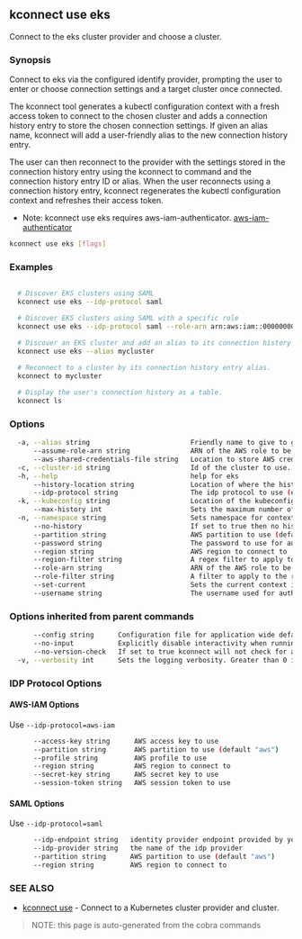 ## kconnect use eks

Connect to the eks cluster provider and choose a cluster.

### Synopsis


Connect to eks via the configured identify provider, prompting the user to enter
or choose connection settings and a target cluster once connected.

The kconnect tool generates a kubectl configuration context with a fresh access
token to connect to the chosen cluster and adds a connection history entry to
store the chosen connection settings.  If given an alias name, kconnect will add
a user-friendly alias to the new connection history entry.

The user can then reconnect to the provider with the settings stored in the
connection history entry using the kconnect to command and the connection history
entry ID or alias.  When the user reconnects using a connection history entry,
kconnect regenerates the kubectl configuration context and refreshes their access
token.

* Note: kconnect use eks requires aws-iam-authenticator.
  [aws-iam-authenticator](https://github.com/kubernetes-sigs/aws-iam-authenticator)


```bash
kconnect use eks [flags]
```

### Examples

```bash

  # Discover EKS clusters using SAML
  kconnect use eks --idp-protocol saml

  # Discover EKS clusters using SAML with a specific role
  kconnect use eks --idp-protocol saml --role-arn arn:aws:iam::000000000000:role/KubernetesAdmin

  # Discover an EKS cluster and add an alias to its connection history entry
  kconnect use eks --alias mycluster
  
  # Reconnect to a cluster by its connection history entry alias.
  kconnect to mycluster

  # Display the user's connection history as a table.
  kconnect ls

```

### Options

```bash
  -a, --alias string                         Friendly name to give to give the connection
      --assume-role-arn string               ARN of the AWS role to be assumed
      --aws-shared-credentials-file string   Location to store AWS credentials file
  -c, --cluster-id string                    Id of the cluster to use.
  -h, --help                                 help for eks
      --history-location string              Location of where the history is stored. (default "$HOME/.kconnect/history.yaml")
      --idp-protocol string                  The idp protocol to use (e.g. saml, aad). See flags additional flags for the protocol.
  -k, --kubeconfig string                    Location of the kubeconfig to use. (default "$HOME/.kube/config")
      --max-history int                      Sets the maximum number of history items to keep (default 100)
  -n, --namespace string                     Sets namespace for context in kubeconfig
      --no-history                           If set to true then no history entry will be written
      --partition string                     AWS partition to use (default "aws")
      --password string                      The password to use for authentication
      --region string                        AWS region to connect to
      --region-filter string                 A regex filter to apply to the AWS regions list, e.g. '^us-|^eu-' will only show US and eu regions
      --role-arn string                      ARN of the AWS role to be logged in with
      --role-filter string                   A filter to apply to the roles list, e.g. 'EKS' will only show roles that contain EKS in the name
      --set-current                          Sets the current context in the kubeconfig to the selected cluster (default true)
      --username string                      The username used for authentication
```

### Options inherited from parent commands

```bash
      --config string      Configuration file for application wide defaults. (default "$HOME/.kconnect/config.yaml")
      --no-input           Explicitly disable interactivity when running in a terminal
      --no-version-check   If set to true kconnect will not check for a newer version
  -v, --verbosity int      Sets the logging verbosity. Greater than 0 is debug and greater than 9 is trace.
```

### IDP Protocol Options

#### AWS-IAM Options

Use `--idp-protocol=aws-iam`

```bash
      --access-key string      AWS access key to use
      --partition string       AWS partition to use (default "aws")
      --profile string         AWS profile to use
      --region string          AWS region to connect to
      --secret-key string      AWS secret key to use
      --session-token string   AWS session token to use
```

#### SAML Options

Use `--idp-protocol=saml`

```bash
      --idp-endpoint string   identity provider endpoint provided by your IT team
      --idp-provider string   the name of the idp provider
      --partition string      AWS partition to use (default "aws")
      --region string         AWS region to connect to
```

### SEE ALSO

* [kconnect use](use.md)	 - Connect to a Kubernetes cluster provider and cluster.


> NOTE: this page is auto-generated from the cobra commands
